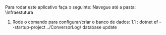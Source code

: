Para rodar este aplicativo faça o seguinte:
Navegue até a pasta: \Infraestutura
1. Rode o comando para configurar/criar o banco de dados:
  1.1 : dotnet ef --startup-project ../ConversorLog/ database update
